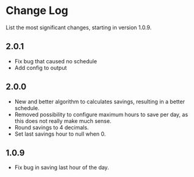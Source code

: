 # Change Log

List the most significant changes, starting in version 1.0.9.

## 2.0.1

* Fix bug that caused no schedule
* Add config to output

## 2.0.0

* New and better algorithm to calculates savings, resulting in a better schedule.
* Removed possibility to configure maximum hours to save per day, as this does not really make much sense.
* Round savings to 4 decimals.
* Set last savings hour to null when 0.

## 1.0.9

* Fix bug in saving last hour of the day.


